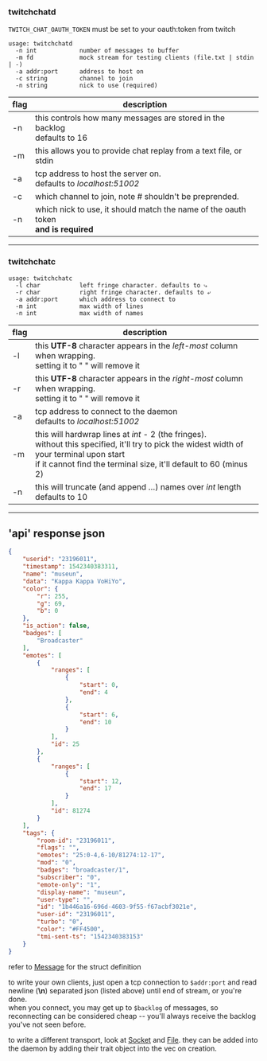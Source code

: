 
### twitchchatd
`TWITCH_CHAT_OAUTH_TOKEN` must be set to your oauth:token from twitch

```
usage: twitchchatd
  -n int            number of messages to buffer
  -m fd             mock stream for testing clients (file.txt | stdin | -)
  -a addr:port      address to host on
  -c string         channel to join
  -n string         nick to use (required)
```

flag | description
--- | ---
-n | this controls how many messages are stored in the backlog<br>defaults to 16
-m | this allows you to provide chat replay from a text file, or stdin
-a | tcp address to host the server on.<br>defaults to _localhost:51002_
-c | which channel to join, note # shouldn't be preprended.
-n | which nick to use, it should match the name of the oauth token<br>**and is required**

---

### twitchchatc
```
usage: twitchchatc
  -l char           left fringe character. defaults to ⤷
  -r char           right fringe character. defaults to ⤶
  -a addr:port      which address to connect to
  -m int            max width of lines
  -n int            max width of names
```

flag | description
--- | ---
-l | this **UTF-8** character appears in the _left-most_ column when wrapping.<br>setting it to " " will remove it
-r | this **UTF-8** character appears in the _right-most_ column when wrapping.<br>setting it to " " will remove it
-a | tcp address to connect to the daemon<br>defaults to _localhost:51002_
-m | this will hardwrap lines at _int_ - 2 (the fringes).<br>without this specified, it'll try to pick the widest width of your terminal upon start<br>if it cannot find the terminal size, it'll default to 60 (minus 2)
-n | this will truncate (and append …) names over _int_ length<br>defaults to 10
---
## 'api' response json
```json
{
    "userid": "23196011",
    "timestamp": 1542340383311,
    "name": "museun",
    "data": "Kappa Kappa VoHiYo",
    "color": {
        "r": 255,
        "g": 69,
        "b": 0
    },
    "is_action": false,
    "badges": [
        "Broadcaster"
    ],
    "emotes": [
        {
            "ranges": [
                {
                    "start": 0,
                    "end": 4
                },
                {
                    "start": 6,
                    "end": 10
                }
            ],
            "id": 25
        },
        {
            "ranges": [
                {
                    "start": 12,
                    "end": 17
                }
            ],
            "id": 81274
        }
    ],
    "tags": {
        "room-id": "23196011",
        "flags": "",
        "emotes": "25:0-4,6-10/81274:12-17",
        "mod": "0",
        "badges": "broadcaster/1",
        "subscriber": "0",
        "emote-only": "1",
        "display-name": "museun",
        "user-type": "",
        "id": "1b446a16-696d-4603-9f55-f67acbf3021e",
        "user-id": "23196011",
        "turbo": "0",
        "color": "#FF4500",
        "tmi-sent-ts": "1542340383153"
    }
}
```
refer to [Message](twitchchat/src/message.rs) for the struct definition

to write your own clients, just open a tcp connection to `$addr:port` and read newline (**\n**) separated json (listed above) until end of stream, or you're done.<br>
when you connect, you may get up to `$backlog` of messages, so reconnecting can be considered cheap -- you'll always receive the backlog you've not seen before.

to write a different transport, look at [Socket](twitchchat/src/transports/socket.rs) and [File](twitchchat/src/transports/file.rs). they can be added into the daemon by adding their trait object into the vec on creation.
